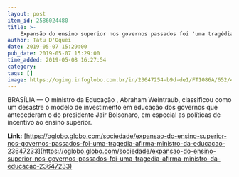 ```yaml
---
layout: post
item_id: 2586024480
title: >-
    Expansão do ensino superior nos governos passados foi 'uma tragédia', afirma ministro da Educação
author: Tatu D'Oquei
date: 2019-05-07 15:29:00
pub_date: 2019-05-07 15:29:00
time_added: 2019-05-08 16:27:54
category: 
tags: []
image: https://ogimg.infoglobo.com.br/in/23647254-b9d-de1/FT1086A/652/46880567635_1a11397eae_k.jpg
---
```


BRASÍLIA — O ministro da Educação , Abraham Weintraub, classificou como um desastre o modelo de investimento em educação dos governos que antecederam o do presidente Jair Bolsonaro, em especial as políticas de incentivo ao ensino superior.

**Link:** [https://oglobo.globo.com/sociedade/expansao-do-ensino-superior-nos-governos-passados-foi-uma-tragedia-afirma-ministro-da-educacao-23647233](https://oglobo.globo.com/sociedade/expansao-do-ensino-superior-nos-governos-passados-foi-uma-tragedia-afirma-ministro-da-educacao-23647233)

